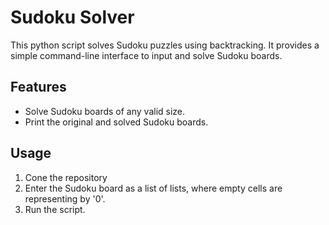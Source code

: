 Sudoku Solver
=============

This python script solves Sudoku puzzles using backtracking. 
It provides a simple command-line interface to input and solve Sudoku boards.

Features
--------

- Solve Sudoku boards of any valid size.
- Print the original and solved Sudoku boards.

Usage
-----

1. Cone the repository
2. Enter the Sudoku board as a list of lists, where empty cells are representing by '0'.
3. Run the script.
